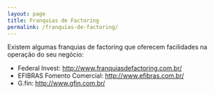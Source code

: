 ```yaml
---
layout: page
title: Franquias de Factoring
permalink: /franquias-de-factoring/
---
```


Existem algumas franquias de factoring que oferecem facilidades na operação do seu negócio:

* Federal Invest: <a href="http://www.franquiasdefactoring.com.br/">http://www.franquiasdefactoring.com.br/</a>
* EFIBRAS Fomento Comercial: <a href="http://www.efibras.com.br/">http://www.efibras.com.br/</a>
* G.fin: <a href="http://www.gfin.com.br/">http://www.gfin.com.br/</a>
